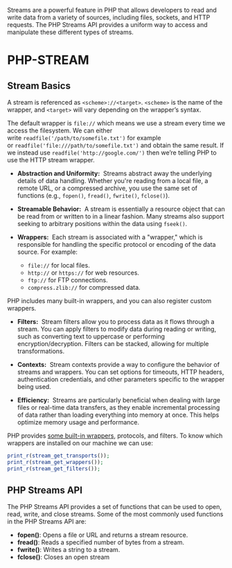 Streams are a powerful feature in PHP that allows developers to read and write data from a variety of sources, including files, sockets, and HTTP requests. The PHP Streams API provides a uniform way to access and manipulate these different types of streams.


# PHP-STREAM

## Stream Basics

A stream is referenced as `<scheme>://<target>`. `<scheme>` is the name of the wrapper, and `<target>` will vary depending on the wrapper’s syntax.

The default wrapper is `file://` which means we use a stream every time we access the filesystem. We can either write `readfile('/path/to/somefile.txt')` for example or `readfile('file:///path/to/somefile.txt')` and obtain the same result. If we instead use `readfile('http://google.com/')` then we’re telling PHP to use the HTTP stream wrapper.

- **Abstraction and Uniformity:**  Streams abstract away the underlying details of data handling. Whether you're reading from a local file, a remote URL, or a compressed archive, you use the same set of functions (e.g., `fopen()`, `fread()`, `fwrite()`, `fclose()`).
    
- **Streamable Behavior:**  A stream is essentially a resource object that can be read from or written to in a linear fashion. Many streams also support seeking to arbitrary positions within the data using `fseek()`.
    
- **Wrappers:**  Each stream is associated with a "wrapper," which is responsible for handling the specific protocol or encoding of the data source. For example:
    - `file://` for local files.
    - `http://` or `https://` for web resources.
    - `ftp://` for FTP connections.
    - `compress.zlib://` for compressed data.
    

PHP includes many built-in wrappers, and you can also register custom wrappers.

- **Filters:**  Stream filters allow you to process data as it flows through a stream. You can apply filters to modify data during reading or writing, such as converting text to uppercase or performing encryption/decryption. Filters can be stacked, allowing for multiple transformations.
    
- **Contexts:**  Stream contexts provide a way to configure the behavior of streams and wrappers. You can set options for timeouts, HTTP headers, authentication credentials, and other parameters specific to the wrapper being used.
    
- **Efficiency:**  Streams are particularly beneficial when dealing with large files or real-time data transfers, as they enable incremental processing of data rather than loading everything into memory at once. This helps optimize memory usage and performance.

PHP provides [some built-in wrappers](https://www.php.net/manual/en/wrappers.php), protocols, and filters. To know which wrappers are installed on our machine we can use:

```php
print_r(stream_get_transports());
print_r(stream_get_wrappers());
print_r(stream_get_filters());
```

## PHP Streams API

The PHP Streams API provides a set of functions that can be used to open, read, write, and close streams. Some of the most commonly used functions in the PHP Streams API are:

- **fopen()**: Opens a file or URL and returns a stream resource.
- **fread()**: Reads a specified number of bytes from a stream.
- **fwrite()**: Writes a string to a stream.
- **fclose()**: Closes an open stream
